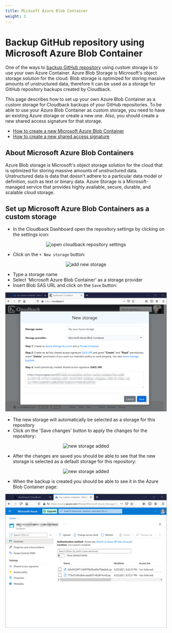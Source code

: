 ```yaml
---
title: Micosoft Azure Blob Container
weight: 1
---
```


# Backup GitHub repository using Microsoft Azure Blob Container

One of the ways to [backup GitHub repository](https://docs.cloudback.it/how-to/how-to-backup-github-repository/) using custom storage is to use your own Azure Container. Azure Blob Storage is Microsoft's object storage solution for the cloud. Blob storage is optimized for storing massive amounts of unstructured data, therefore it can be used as a storage for GitHub repository backups created by Cloudback.

This page describes how to set up your own Azure Blob Container as a custom storage for Cloudback backups of your GitHub repositories. 
To be able to use your Azure Blob Container as custom storage, you need to have an existing Azure storage or create a new one. Also, you should create a new shared access signature for that storage.

 - [How to create a new Microsoft Azure Blob Container](https://docs.cloudback.it/custom-storages/microsoft-azure-blob-container/create-microsoft-azure-blob-container/)
 - [How to create a new shared access signature](https://docs.cloudback.it/custom-storages/microsoft-azure-blob-container/create-shared-access-signature/)

## About Microsoft Azure Blob Containers

Azure Blob storage is Microsoft's object storage solution for the cloud that is optimized for storing massive amounts of unstructured data. Unstructured data is data that doesn't adhere to a particular data model or definition, such as text or binary data. Azure Storage is a Microsoft-managed service that provides highly available, secure, durable, and scalable cloud storage.


## Set up Microsoft Azure Blob Containers as a custom storage

 - In the Cloudback Dashboard open the repository settings by clicking on the settings icon:

<p align="center">
  <img src="https://raw.githubusercontent.com/cloudback/docs/master/static/azure/cloudback-1-open-settings.png" alt="open cloudback repository settings" title="open cloudback repository settings" class="screenshot">
</p>

 - Click on the `+ New storage` button:
 
<p align="center">
  <img src="https://raw.githubusercontent.com/cloudback/docs/master/static/azure/cloudback-2-new-storage.png" alt="add new storage" title="add new storage" class="screenshot">
</p>

 - Type a storage name
 - Select 'Microsoft Azure Blob Container' as a storage provider
 - Insert Blob SAS URL and click on the `Save` button:

<p align="center">
  <img src="https://raw.githubusercontent.com/cloudback/docs/master/static/azure/cloudback-3-new-storage-details.png" alt="new storage details" title="new storage details" class="screenshot">
</p>

 - The new storage will automatically be selected as a storage for this repository
 - Click on the 'Save changes' button to apply the changes for the repository:

<p align="center">
  <img src="https://raw.githubusercontent.com/cloudback/docs/master/static/azure/cloudback-4-new-storage-added.png" alt="new storage added" title="new storage added" class="screenshot">
</p>

 - After the changes are saved you should be able to see that the new storage is selected as a default storage for this repository:

<p align="center">
  <img src="https://raw.githubusercontent.com/cloudback/docs/master/static/azure/cloudback-5-new-storage-added-2.png" alt="new storage added" title="new storage added" class="screenshot">
</p>

 - When the backup is created you should be able to see it in the Azure Blob Container page:

<p align="center">
  <img src="https://raw.githubusercontent.com/cloudback/docs/master/static/azure/azure-6-container-backup-uploaded.png" alt="backup uploaded" title="backup uploaded" class="screenshot">
</p>

